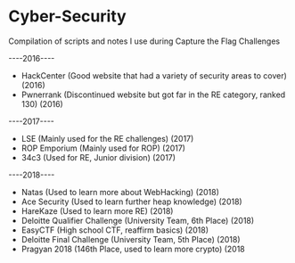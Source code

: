 # Cyber-Security
Compilation of scripts and notes I use during Capture the Flag Challenges

----2016----
- HackCenter (Good website that had a variety of security areas to cover) (2016)
- Pwnerrank	(Discontinued website but got far in the RE category, ranked 130) (2016)

----2017----
- LSE (Mainly used for the RE challenges) (2017)
- ROP Emporium (Mainly used for ROP) (2017)
- 34c3 (Used for RE, Junior division) (2017)

----2018----
- Natas (Used to learn more about WebHacking) (2018)
- Ace Security (Used to learn further heap knowledge) (2018)
- HareKaze (Used to learn more RE) (2018)
- Deloitte Qualifier Challenge (University Team, 6th Place) (2018)
- EasyCTF (High school CTF, reaffirm basics) (2018)
- Deloitte Final Challenge (University Team, 5th Place) (2018)
- Pragyan 2018 (146th Place, used to learn more crypto) (2018
